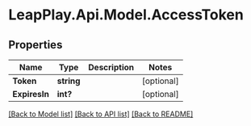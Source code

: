 # LeapPlay.Api.Model.AccessToken
## Properties

Name | Type | Description | Notes
------------ | ------------- | ------------- | -------------
**Token** | **string** |  | [optional] 
**ExpiresIn** | **int?** |  | [optional] 

[[Back to Model list]](../README.md#documentation-for-models) [[Back to API list]](../README.md#documentation-for-api-endpoints) [[Back to README]](../README.md)

